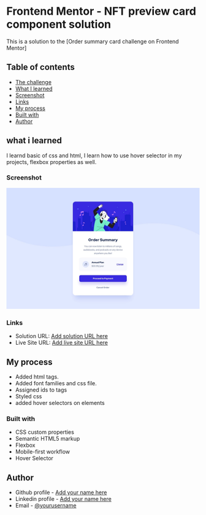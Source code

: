 # Frontend Mentor - NFT preview card component solution

This is a solution to the [Order summary card challenge on Frontend Mentor]

## Table of contents
  - [The challenge](#the-challenge)
  - [What I learned](#what-i-learned)
  - [Screenshot](#screenshot)
  - [Links](#links)
  - [My process](#my-process)
  - [Built with](#built-with)
  - [Author](#author)

## 

## what i learned
I learnd basic of css and html, I learn how to use hover selector in my projects, flexbox properties as well.

### Screenshot
![](/design/desktop-design.jpg)

### Links

- Solution URL: [Add solution URL here](https://github.com/DavitDvalashvili/Order-summary-component)
- Live Site URL: [Add live site URL here](https://davitdvalashvili.github.io/Order-summary-component/)

## My process
- Added html tags.
- Added font families and css file.
- Assigned ids to tags
- Styled css
- added hover selectors on elements

### Built with

- CSS custom properties
- Semantic HTML5 markup
- Flexbox
- Mobile-first workflow
- Hover Selector


## Author

- Github profile - [Add your name here](https://github.com/DavitDvalashvili)
- Linkedin profile - [Add your name here](https://www.linkedin.com/in/davit-dvalashvili-0421b6253)
- Email - [@yourusername](davitdvalashvili1996@gmail.com)


